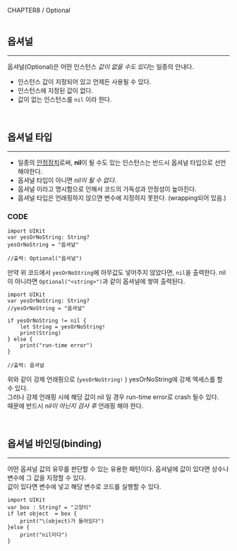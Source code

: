 CHAPTER8 / Optional
<br>
<br>

## 옵셔널
- - -
옵셔널(Optional)은 어떤 인스턴스 *값이 없을 수도 있다*는 일종의 안내다.
* 인스턴스 값이 지정되어 있고 언제든 사용될 수 있다.
* 인스턴스에 지정된 값이 없다.
* 값이 없는 인스턴스를 `nil` 이라 한다.

<br>

## 옵셔널 타입
- - -
* 일종의 <U>안정장치</U>로써, **nil**이 될 수도 있는 인스턴스는 반드시 옵셔널 타입으로 선언해야한다.
* 옵셔널 타입이 아니면 *nil이 될 수 없다*.
* 옵셔널 이라고 명시함으로 인해서 코드의 가독성과 안정성이 높아진다.
* 옵셔널 타입은 언래핑하지 않으면 변수에 지정하지 못한다. (wrapping되어 있음.)

### CODE

```
import UIKit
var yesOrNoString: String?
yesOrNoString = "옵셔널"

//출력: Optional("옵셔널")

```
만약 위 코드에서 `yesOrNoString`에 아무값도 넣어주지 않았다면, `nil`을 출력한다.
nil이 아니라면 `Optional("<string>")`과 같이 옵셔널에 쌓여 출력된다.


```
import UIKit
var yesOrNoString: String?
//yesOrNoString = "옵셔널"

if yesOrNoString != nil {
    let String = yesOrNoString!
    print(String)
} else {
    print("run-time error")
}

//출력: 옵셔널
```

위와 같이 강제 언래핑으로 (`yesOrNoString!` ) yesOrNoString에 강제 엑세스를 할 수 있다.  
그러나 강제 언래핑 시에 해당 값이 nil 일 경우 run-time error로 crash 될수 있다.  
때문에 반드시 *nil이 아닌지 검사 후* 언래핑 해야 한다.

<br>

## 옵셔널 바인딩(binding)
- - -
어떤 옵셔널 값의 유무를 판단할 수 있는 유용한 패턴이다.
옵셔널에 값이 있다면 상수나 변수에 그 값을 지정할 수 있다.   
값이 있다면 변수에 넣고 해당 변수로 코드를 실행할 수 있다.

```
import UIKit
var box : String? = "고양이"
if let object  = box {
    print("\(object)가 들어있다")
}else {
    print("nil이다")
}
```

